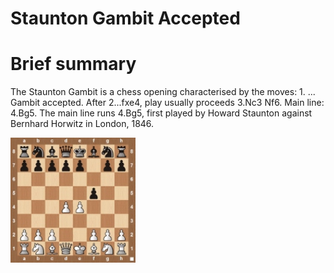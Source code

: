 
Staunton Gambit Accepted
========================

# Brief summary


The Staunton Gambit is a chess opening characterised by the moves: 1. ... Gambit accepted. After 2...fxe4, play usually proceeds 3.Nc3 Nf6. Main line: 4.Bg5. The main line runs 4.Bg5, first played by Howard Staunton against Bernhard Horwitz in London, 1846.

<img src="../img/Staunton Gambit Accepted.jpg" width="200"/>